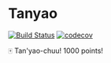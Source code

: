 # Tanyao

[![Build Status](https://travis-ci.com/SudoLand/Tanyao.svg?branch=master)](https://travis-ci.com/SudoLand/Tanyao)
[![codecov](https://codecov.io/gh/SudoLand/Tanyao/branch/master/graph/badge.svg)](https://codecov.io/gh/SudoLand/Tanyao)

:mahjong: Tan'yao-chuu! 1000 points!
